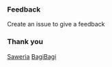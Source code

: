 ### Feedback

Create an issue to give a feedback

### Thank you

[Saweria](https://saweria.co/fadhilkholaf)
[BagiBagi](https://bagibagi.co/fadhilkholaf)
